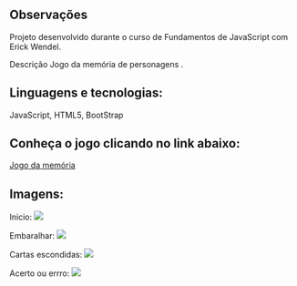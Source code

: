## Observações
Projeto desenvolvido durante o curso de Fundamentos de JavaScript com Erick Wendel.

Descrição
Jogo da memória de personagens .

## Linguagens e tecnologias:
JavaScript, HTML5, BootStrap

## Conheça o jogo clicando no link abaixo:

[Jogo da memória](https://phhonoratos.github.io/Memory-Game/demo/ "Jogo da memória")

## Imagens:
Inicio:
![](https://i.imgur.com/F9FBAXY.jpeg)

Embaralhar:
![](https://i.imgur.com/wMKbkYO.jpg)

Cartas escondidas:
![](https://i.imgur.com/9BcRp3D.jpg)

Acerto ou errro:
![](https://i.imgur.com/7WKSicC.jpeg)
